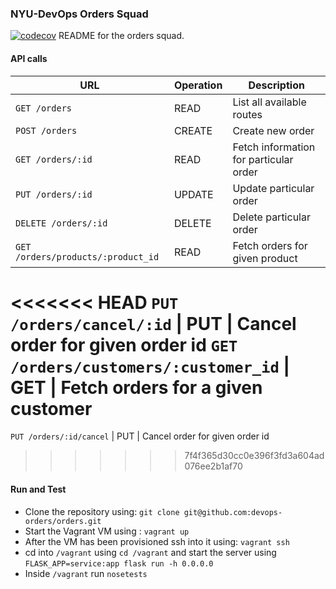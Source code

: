 ### NYU-DevOps Orders Squad
[![codecov](https://codecov.io/gh/devops-orders/orders/branch/master/graph/badge.svg)](https://codecov.io/gh/devops-orders/orders)
README for the orders squad.

#### API calls
URL | Operation | Description
-- | -- | --
`GET /orders` | READ | List all available routes
`POST /orders` | CREATE | Create new order
`GET /orders/:id` | READ | Fetch information for particular order
`PUT /orders/:id` | UPDATE | Update particular order
`DELETE /orders/:id` | DELETE | Delete particular order
`GET /orders/products/:product_id` | READ | Fetch orders for given product
<<<<<<< HEAD
`PUT /orders/cancel/:id` | PUT | Cancel order for given order id
`GET /orders/customers/:customer_id` | GET | Fetch orders for a given customer
=======
`PUT /orders/:id/cancel` | PUT | Cancel order for given order id
>>>>>>> 7f4f365d30cc0e396f3fd3a604ad076ee2b1af70

#### Run and Test
- Clone the repository using: `git clone git@github.com:devops-orders/orders.git`
- Start the Vagrant VM using : `vagrant up`
- After the VM has been provisioned ssh into it using: `vagrant ssh`
- cd into `/vagrant` using `cd /vagrant` and start the server using `FLASK_APP=service:app flask run -h 0.0.0.0`
- Inside `/vagrant` run `nosetests`
